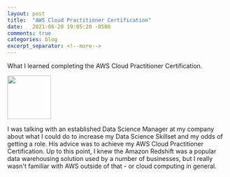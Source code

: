 ```yaml
---
layout: post
title:  "AWS Cloud Practitioner Certification"
date:   2021-06-20 19:05:20 -0500
comments: true
categories: blog
excerpt_separator: <!--more-->
---
```


What I learned completing the AWS Cloud Practitioner Certification.
<!--more-->

<img src="https://1x5o5mujiug388ttap1p8s17-wpengine.netdna-ssl.com/wp-content/uploads/2020/12/AWS-logo-2.jpg?_ga=2.174531175.492004798.1624295253-1397733696.1624295253" style="height: 100px; width:100px;"/>

I was talking with an established Data Science Manager at my company about what I could do to increase my Data Science Skillset and my odds of getting a role. His advice was to achieve my AWS Cloud Practitioner Certification. Up to this point, I knew the Amazon Redshift was a popular data warehousing solution used by a number of businesses, but I really wasn't familiar with AWS outside of that - or cloud computing in general.
